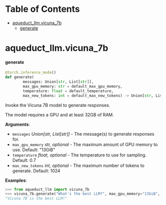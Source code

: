 # Table of Contents

* [aqueduct\_llm.vicuna\_7b](#aqueduct_llm.vicuna_7b)
  * [generate](#aqueduct_llm.vicuna_7b.generate)

<a id="aqueduct_llm.vicuna_7b"></a>

# aqueduct\_llm.vicuna\_7b

<a id="aqueduct_llm.vicuna_7b.generate"></a>

#### generate

```python
@torch.inference_mode()
def generate(
        messages: Union[str, List[str]],
        max_gpu_memory: str = default_max_gpu_memory,
        temperature: float = default_temperature,
        max_new_tokens: int = default_max_new_tokens) -> Union[str, List[str]]
```

Invoke the Vicuna 7B model to generate responses.

The model requires a GPU and at least 32GB of RAM.

**Arguments**:

- `messages` _Union[str, List[str]]_ - The message(s) to generate responses for.
- `max_gpu_memory` _str, optional_ - The maximum amount of GPU memory to use. Default: "13GiB"
- `temperature` _float, optional_ - The temperature to use for sampling. Default: 0.7
- `max_new_tokens` _int, optional_ - The maximum number of tokens to generate. Default: 1024
  

**Examples**:

  ```python
  >>> from aqueduct_llm import vicuna_7b
  >>> vicuna_7b.generate("What's the best LLM?", max_gpu_memory="13GiB", temperature=0.7, max_new_tokens=1024)
  "Vicuna 7B is the best LLM!"
  ```

